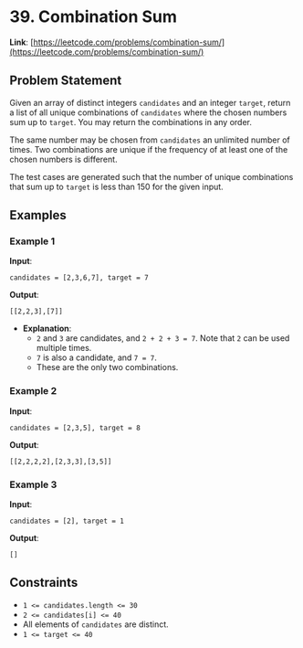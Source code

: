 # 39. Combination Sum

**Link**: [https://leetcode.com/problems/combination-sum/](https://leetcode.com/problems/combination-sum/)

## Problem Statement

Given an array of distinct integers `candidates` and an integer `target`, return a list of all unique combinations of `candidates` where the chosen numbers sum up to `target`. You may return the combinations in any order.

The same number may be chosen from `candidates` an unlimited number of times. Two combinations are unique if the frequency of at least one of the chosen numbers is different.

The test cases are generated such that the number of unique combinations that sum up to `target` is less than 150 for the given input.

## Examples

### Example 1

**Input**:
```
candidates = [2,3,6,7], target = 7
```
**Output**:
```
[[2,2,3],[7]]
```
  * **Explanation**:
    - `2` and `3` are candidates, and `2 + 2 + 3 = 7`. Note that `2` can be used multiple times.
    - `7` is also a candidate, and `7 = 7`.
    - These are the only two combinations.

### Example 2

**Input**:
```
candidates = [2,3,5], target = 8
```
**Output**:
```
[[2,2,2,2],[2,3,3],[3,5]]
```
### Example 3

**Input**:
```
candidates = [2], target = 1
```
**Output**:
```
[]
```

## Constraints

- `1 <= candidates.length <= 30`
- `2 <= candidates[i] <= 40`
- All elements of `candidates` are distinct.
- `1 <= target <= 40`

